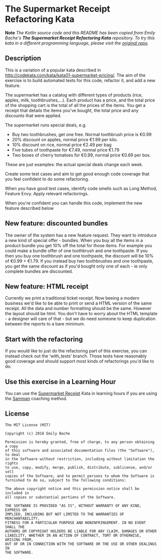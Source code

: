 # The Supermarket Receipt Refactoring Kata

**Note** _The Kotlin source code and this README has been copied from Emily Bache's **The Supermarket Receipt
Refactoring Kata**
repository. To try this kata in a different programming language, please visit
the [original repo](https://github.com/emilybache/SupermarketReceipt-Refactoring-Kata)._

## Description

This is a variation of a popular kata described in http://codekata.com/kata/kata01-supermarket-pricing/. The aim of the
exercise is to build automated tests for this code, refactor it, and add a new feature.

The supermarket has a catalog with different types of products (rice, apples, milk, toothbrushes,...). Each product has
a price, and the total price of the shopping cart is the total of all the prices of the items. You get a receipt that
details the items you've bought, the total price and any discounts that were applied.

The supermarket runs special deals, e.g.

- Buy two toothbrushes, get one free. Normal toothbrush price is €0.99
- 20% discount on apples, normal price €1.99 per kilo.
- 10% discount on rice, normal price €2.49 per bag
- Five tubes of toothpaste for €7.49, normal price €1.79
- Two boxes of cherry tomatoes for €0.99, normal price €0.69 per box.

These are just examples: the actual special deals change each week.

Create some test cases and aim to get good enough code coverage that you feel confident to do some refactoring.

When you have good test cases, identify code smells such as Long Method, Feature Envy. Apply relevant refactorings.

When you're confident you can handle this code, implement the new feature described below

## New feature: discounted bundles

The owner of the system has a new feature request. They want to introduce a new kind of special offer - bundles. When
you buy all the items in a product bundle you get 10% off the total for those items. For example you could make a bundle
offer of one toothbrush and one toothpaste. If you then you buy one toothbrush and one toothpaste, the discount will be
10% of €0.99 + €1.79. If you instead buy two toothbrushes and one toothpaste, you get the same discount as if you'd
bought only one of each - ie only complete bundles are discounted.

## New feature: HTML receipt

Currently we print a traditional ticket receipt. Now beeing a modern business we'd like to be able to print or send a
HTML version of the same receipt. All the data and number formatting should be the same. However the layout should be
html. You don't have to worry about the HTML template - a designer will care of that - but we do need someone to keep
duplication between the reports to a bare minimum.

## Start with the refactoring

If you would like to just do the refactoring part of this exercise, you can instead check out the 'with_tests' branch.
Those tests have reasonably good coverage and should support most kinds of refactorings you'd like to do.

## Use this exercise in a Learning Hour

You can use the [Supermarket Receipt](https://sammancoaching.org/kata_descriptions/supermarket_receipt.html) Kata in
learning hours if you are using the [Samman](https://sammancoaching.org) coaching method.

## License

```
The MIT License (MIT)

Copyright (c) 2018 Emily Bache

Permission is hereby granted, free of charge, to any person obtaining a copy
of this software and associated documentation files (the "Software"), to deal
in the Software without restriction, including without limitation the rights
to use, copy, modify, merge, publish, distribute, sublicense, and/or sell
copies of the Software, and to permit persons to whom the Software is
furnished to do so, subject to the following conditions:

The above copyright notice and this permission notice shall be included in
all copies or substantial portions of the Software.

THE SOFTWARE IS PROVIDED "AS IS", WITHOUT WARRANTY OF ANY KIND, EXPRESS OR
IMPLIED, INCLUDING BUT NOT LIMITED TO THE WARRANTIES OF MERCHANTABILITY,
FITNESS FOR A PARTICULAR PURPOSE AND NONINFRINGEMENT. IN NO EVENT SHALL THE
AUTHORS OR COPYRIGHT HOLDERS BE LIABLE FOR ANY CLAIM, DAMAGES OR OTHER
LIABILITY, WHETHER IN AN ACTION OF CONTRACT, TORT OR OTHERWISE, ARISING FROM,
OUT OF OR IN CONNECTION WITH THE SOFTWARE OR THE USE OR OTHER DEALINGS IN
THE SOFTWARE.
```
